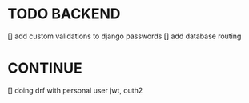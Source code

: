 # TODO BACKEND
[] add custom validations to django passwords
[] add database routing

# CONTINUE
[] doing drf with personal user jwt, outh2
